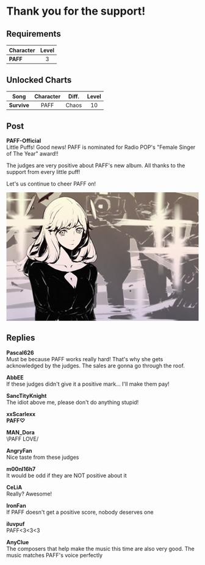 # Thank you for the support!
## Requirements
|Character|Level|
|---------|:---:|
|**PAFF** |  3  |

## Unlocked Charts
|   Song    |Character|Diff.|Level|
|-----------|:-------:|:---:|:---:|
|**Survive**|  PAFF   |Chaos| 10  |

## Post
**PAFF-Official**<br>
Little Puffs! Good news! PAFF is nominated for Radio POP's "Female Singer of The Year" award!!

The judges are very positive about PAFF's new album. All thanks to the support from every little puff!

Let's us continue to cheer PAFF on!

![p0401.png](./attachments/p0401.png)
## Replies
**Pascal626**<br>
Must be because PAFF works really hard! That's why she gets acknowledged by the judges. The sales are gonna go through the roof.

**AbbEE**<br>
If these judges didn't give it a positive mark... I'll make them pay!

**SancTityKnight**<br>
The idiot above me, please don't do anything stupid!

**xxScarlexx**<br>
**PAFF♡**

**MAN_Dora**<br>
\\PAFF LOVE/

**AngryFan**<br>
Nice taste from these judges

**m00nl16h7**<br>
It would be odd if they are NOT positive about it

**CeLiA**<br>
Really? Awesome!

**IronFan**<br>
If PAFF doesn't get a positive score, nobody deserves one

**iluvpuf**<br>
PAFF<3<3<3

**AnyClue**<br>
The composers that help make the music this time are also very good. The music matches PAFF's voice perfectly

